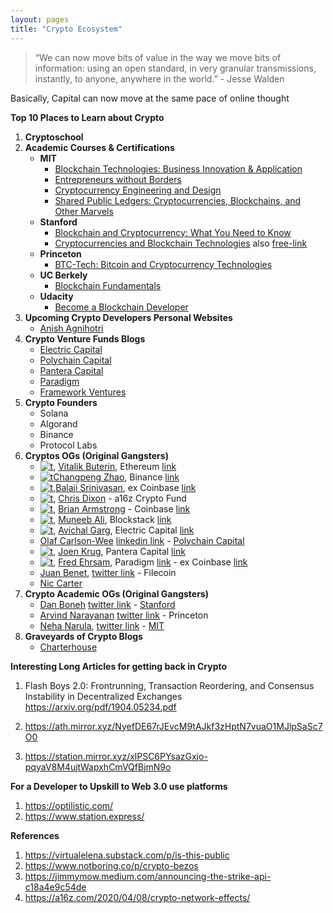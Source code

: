 ```yaml
---
layout: pages
title: "Crypto Ecosystem"
---
```


> “We can now move bits of value in the way we move bits of information: using an open standard, in very granular transmissions, instantly, to anyone, anywhere in the world.” - Jesse Walden

Basically, Capital can now move at the same pace of online thought

**Top 10 Places to Learn about Crypto**
1. **Cryptoschool**
2. **Academic Courses & Certifications**
    - **MIT**
        - [Blockchain Technologies: Business Innovation & Application](https://mitsloan.mit.edu/cryptoeconomics-lab/courses)
        - [Entrepreneurs without Borders](https://ocw.mit.edu/courses/sloan-school-of-management/15-395-entrepreneurship-without-borders-fall-2016/)
        - [Cryptocurrency Engineering and Design](https://ocw.mit.edu/courses/media-arts-and-sciences/mas-s62-cryptocurrency-engineering-and-design-spring-2018/)
        - [Shared Public Ledgers: Cryptocurrencies, Blockchains, and Other Marvels]()
    - **Stanford**
        - [Blockchain and Cryptocurrency: What You Need to Know](https://online.stanford.edu/courses/soe-xcs0001-blockchain-and-cryptocurrency-what-you-need-know)
        - [Cryptocurrencies and Blockchain Technologies](https://online.stanford.edu/courses/cs251-cryptocurrencies-and-blockchain-technologies) also [free-link](https://cs251.stanford.edu/)
    - **Princeton**
        - [BTC-Tech: Bitcoin and Cryptocurrency Technologies](https://piazza.com/princeton/spring2015/btctech/resources)
    - **UC Berkely**
        - [Blockchain Fundamentals](https://www.edx.org/professional-certificate/uc-berkeleyx-blockchain-fundamentals)
    - **Udacity**
        - [Become a Blockchain Developer](https://www.udacity.com/course/blockchain-developer-nanodegree--nd1309)
3. **Upcoming Crypto Developers Personal Websites**
    - [Anish Agnihotri](https://anishagnihotri.com/)
4. **Crypto Venture Funds Blogs**
    - [Electric Capital](https://medium.com/electric-capital)
    - [Polychain Capital](https://polychain.capital/)
    - [Pantera Capital](https://panteracapital.com/blockchain-letter/)
    - [Paradigm](https://www.paradigm.xyz/writing/)
    - [Framework Ventures](https://framework.ventures/)
5. **Crypto Founders**
    - Solana
    - Algorand
    - Binance
    - Protocol Labs
6. **Cryptos OGs (Original Gangsters)**
    - [![t](https://sagungarg.com/assets/img/twitter-logo.png)](https://twitter.com/vitalikbuterin), [Vitalik Buterin](https://vitalik.ca/), Ethereum [link](https://ethereum.org/)
    - [![t](https://sagungarg.com/assets/img/twitter-logo.png)](https://twitter.com/cz_binance)[Changpeng Zhao](), Binance [link](https://www.binance.com/en/blog)
    - [![t](https://sagungarg.com/assets/img/twitter-logo.png)](https://twitter.com/balajis),[Balaji Srinivasan](https://balajis.com/), ex Coinbase [link](https://www.coinbase.com/)
    - [![t](https://sagungarg.com/assets/img/twitter-logo.png)](https://twitter.com/cdixon), [Chris Dixon](https://cdixon.org/) - a16z Crypto Fund
    - [![t](https://sagungarg.com/assets/img/twitter-logo.png)](https://twitter.com/brian_armstrong), [Brian Armstrong]() - Coinbase [link](https://www.coinbase.com/)
    - [![t](https://sagungarg.com/assets/img/twitter-logo.png)](https://twitter.com/muneeb), [Muneeb Ali](https://muneeb.com/), Blockstack [link](https://www.stacks.co/)
    - [![t](https://sagungarg.com/assets/img/twitter-logo.png)](https://twitter.com/avichal), [Avichal Garg](https://avichal.com/), Electric Capital [link](https://www.electriccapital.com/)
    - [Olaf Carlson-Wee]() [linkedin link](https://www.linkedin.com/in/olafcw/) - [Polychain Capital](https://polychain.capital/) 
    - [![t](https://sagungarg.com/assets/img/twitter-logo.png)](https://twitter.com/joeykrug), [Joen Krug](), Pantera Capital [link](https://panteracapital.com/)
    - [![t](https://sagungarg.com/assets/img/twitter-logo.png)](https://twitter.com/FEhrsam), [Fred Ehrsam](), Paradigm [link](https://www.paradigm.xyz/) - ex Coinbase [link](https://www.coinbase.com/)
    - [Juan Benet](https://juan.benet.ai), [twitter link](https://twitter.com/juanbenet) - Filecoin
    - [Nic Carter]()
7. **Crypto Academic OGs (Original Gangsters)**
    - [Dan Boneh](https://crypto.stanford.edu/~dabo/) [twitter link](https://twitter.com/danboneh) - [Stanford]()
    - [Arvind Narayanan](https://www.cs.princeton.edu/~arvindn/) [twitter link](https://twitter.com/random_walker) - Princeton
    - [Neha Narula](https://nehanarula.org/), [twitter link](https://twitter.com/neha) - [MIT](https://www.media.mit.edu/people/narula/overview/)
8. **Graveyards of Crypto Blogs**
    - [Charterhouse](https://charterhouse.github.io/)



**Interesting Long Articles for getting back in Crypto**
1. Flash Boys 2.0: Frontrunning, Transaction Reordering, and Consensus Instability in Decentralized Exchanges
https://arxiv.org/pdf/1904.05234.pdf

2. https://ath.mirror.xyz/NyefDE67rJEvcM9tAJkf3zHptN7vuaO1MJlpSaSc7O0

3. https://station.mirror.xyz/xlPSC6PYsazGxjo-pqyaV8M4ujtWapxhCmVQfBjmN9o


**For a Developer to Upskill to Web 3.0 use platforms**
1. https://optilistic.com/
2. https://www.station.express/

**References**
1. https://virtualelena.substack.com/p/is-this-public
2. https://www.notboring.co/p/crypto-bezos
3. https://jimmymow.medium.com/announcing-the-strike-api-c18a4e9c54de
4. https://a16z.com/2020/04/08/crypto-network-effects/



